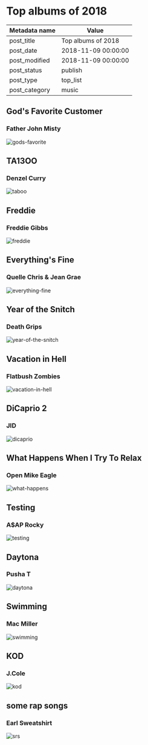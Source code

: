 # Top albums of 2018

| Metadata name | Value |
| --------- | ------ |
| post_title | Top albums of 2018 |
| post_date | 2018-11-09 00:00:00 |
| post_modified | 2018-11-09 00:00:00 |
| post_status | publish |
| post_type | top_list |
| post_category | music |

## God's Favorite Customer

### Father John Misty

![gods-favorite](/images/gods-favorite.jpg)

## TA13OO

### Denzel Curry

![taboo](/images/taboo.jpg)

## Freddie

### Freddie Gibbs

![freddie](/images/freddie.jpg)

## Everything's Fine

### Quelle Chris & Jean Grae

![everything-fine](/images/everything-fine.jpg)

## Year of the Snitch

### Death Grips

![year-of-the-snitch](/images/year-of-the-snitch.jpg)

## Vacation in Hell

### Flatbush Zombies

![vacation-in-hell](/images/vacation-in-hell.jpg)

## DiCaprio 2

### JID

![dicaprio](/images/dicaprio.jpg)


## What Happens When I Try To Relax

### Open Mike Eagle

![what-happens](/images/what-happens.jpg)

## Testing

### A$AP Rocky

![testing](/images/testing.jpg)

## Daytona

### Pusha T

![daytona](/images/daytona.jpg)

## Swimming

### Mac Miller

![swimming](/images/swimming.jpg)

## KOD

### J.Cole

![kod](/images/kod.jpg)

## some rap songs

### Earl Sweatshirt

![srs](/images/srs.jpg)